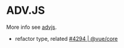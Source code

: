 # ADV.JS

More info see [advjs](https://github.com/YunYouJun/advjs).

- refactor type, related [#4294 | @vue/core](https://github.com/vuejs/core/issues/4294)
